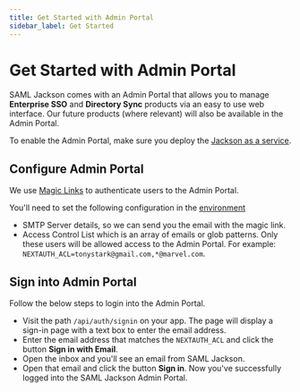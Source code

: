 ```yaml
---
title: Get Started with Admin Portal
sidebar_label: Get Started
---
```


# Get Started with Admin Portal

SAML Jackson comes with an Admin Portal that allows you to manage **Enterprise SSO** and **Directory Sync** products via an easy to use web interface. Our future products (where relevant) will also be available in the Admin Portal.

To enable the Admin Portal, make sure you deploy the [Jackson as a service](../jackson/deploy/service).

## Configure Admin Portal

We use [Magic Links](https://next-auth.js.org/providers/email) to authenticate users to the Admin Portal.

You'll need to set the following configuration in the [environment](../jackson/deploy/env-variables#admin-ui-configuration)

- SMTP Server details, so we can send you the email with the magic link.
- Access Control List which is an array of emails or glob patterns. Only these users will be allowed access to the Admin Portal. For example: `NEXTAUTH_ACL=tonystark@gmail.com,*@marvel.com`.

## Sign into Admin Portal

Follow the below steps to login into the Admin Portal.

- Visit the path `/api/auth/signin` on your app. The page will display a sign-in page with a text box to enter the email address.
- Enter the email address that matches the `NEXTAUTH_ACL` and click the button **Sign in with Email**.
- Open the inbox and you'll see an email from SAML Jackson.
- Open that email and click the button **Sign in**. Now you've successfully logged into the SAML Jackson Admin Portal.

